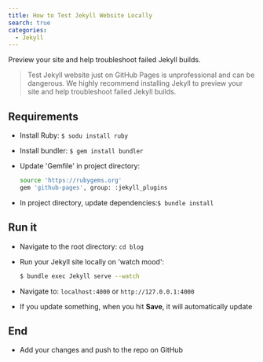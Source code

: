 ```yaml
---
title: How to Test Jekyll Website Locally
search: true
categories: 
  - Jekyll
---
```

Preview your site and help troubleshoot failed Jekyll builds.

> Test Jekyll website just on GitHub Pages is unprofessional and can be dangerous. We highly recommend installing Jekyll to preview your site and help troubleshoot failed Jekyll builds.


## Requirements
- Install Ruby: `$ sodu install ruby`

- Install bundler: `$ gem install bundler`

- Update 'Gemfile' in project directory:

    ```bash
    source 'https://rubygems.org'
    gem 'github-pages', group: :jekyll_plugins
    ```

- In project directory, update dependencies:`$ bundle install`

## Run it
- Navigate to the root directory: `cd blog`

- Run your Jekyll site locally on 'watch mood': 

    ```bash
    $ bundle exec Jekyll serve --watch
    ```

- Navigate to: `localhost:4000` or `http://127.0.0.1:4000`

- If you update something, when you hit **Save**, it will automatically update

## End
- Add your changes and push to the repo on GitHub